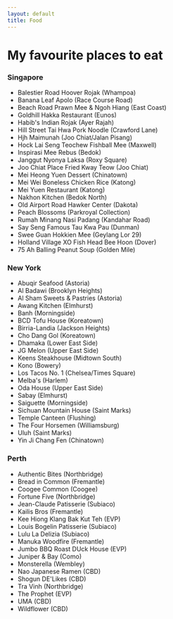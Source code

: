 ```yaml
---
layout: default
title: Food
---
```

# My favourite places to eat

### Singapore

* Balestier Road Hoover Rojak (Whampoa)
* Banana Leaf Apolo (Race Course Road)
* Beach Road Prawn Mee & Ngoh Hiang (East Coast)
* Goldhill Hakka Restaurant (Eunos)
* Habib's Indian Rojak (Ayer Rajah)
* Hill Street Tai Hwa Pork Noodle (Crawford Lane)
* Hjh Maimunah (Joo Chiat/Jalan Pisang)
* Hock Lai Seng Teochew Fishball Mee (Maxwell)
* Inspirasi Mee Rebus (Bedok)
* Janggut Nyonya Laksa (Roxy Square)
* Joo Chiat Place Fried Kway Teow (Joo Chiat)
* Mei Heong Yuen Dessert (Chinatown)
* Mei Wei Boneless Chicken Rice (Katong)
* Mei Yuen Restaurant (Katong)
* Nakhon Kitchen (Bedok North)
* Old Airport Road Hawker Center (Dakota)
* Peach Blossoms (Parkroyal Collection)
* Rumah Minang Nasi Padang (Kandahar Road)
* Say Seng Famous Tau Kwa Pau (Dunman)
* Swee Guan Hokkien Mee (Geylang Lor 29)
* Holland Village XO Fish Head Bee Hoon (Dover)
* 75 Ah Balling Peanut Soup (Golden Mile)

  

### New York

* Abuqir Seafood (Astoria)
* Al Badawi (Brooklyn Heights)
* Al Sham Sweets & Pastries (Astoria)
* Awang Kitchen (Elmhurst)
* Banh (Morningside)
* BCD Tofu House (Koreatown)
* Birria-Landia (Jackson Heights)
* Cho Dang Gol (Koreatown)
* Dhamaka (Lower East Side)
* JG Melon (Upper East Side)
* Keens Steakhouse (Midtown South)
* Kono (Bowery)
* Los Tacos No. 1 (Chelsea/Times Square)
* Melba's (Harlem)
* Oda House (Upper East Side)
* Sabay (Elmhurst)
* Saiguette (Morningside)
* Sichuan Mountain House (Saint Marks)
* Temple Canteen (Flushing)
* The Four Horsemen (Williamsburg)
* Uluh (Saint Marks)
* Yin Ji Chang Fen (Chinatown)



### Perth

* Authentic Bites (Northbridge)
* Bread in Common (Fremantle)
* Coogee Common (Coogee)
* Fortune Five (Northbridge)
* Jean-Claude Patisserie (Subiaco)
* Kailis Bros (Fremantle)
* Kee Hiong Klang Bak Kut Teh (EVP)
* Louis Bogelin Patisserie (Subiaco)
* Lulu La Delizia (Subiaco)
* Manuka Woodfire (Fremantle)
* Jumbo BBQ Roast DUck House (EVP)
* Juniper & Bay (Como)
* Monsterella (Wembley)
* Nao Japanese Ramen (CBD)
* Shogun DE'Likes (CBD)
* Tra Vinh (Northbridge)
* The Prophet (EVP)
* UMA (CBD)
* Wildflower (CBD)
